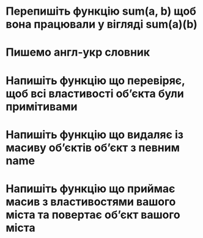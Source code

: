 # Перепишіть функцію sum(a, b) щоб вона працювали у вігляді sum(a)(b)

# Пишемо англ-укр словник
# Напишіть функцію що перевіряє, щоб всі властивості обʼєкта були примітивами
# Напишіть функцію що видаляє із масиву обʼєктів обʼєкт з певним name
<!-- [
{
  name: "asdfghjk",
  age: 30
},
{
  name: "qwerty",
  age: 21
},
{
  name: "zxcvbnm",
  age: 19
}
] -->

# Напишіть функцію що приймає масив з властивостями вашого міста та повертає обʼєкт вашого міста
<!-- ['name', 'area', 'population', 'main street', 'mayor's name'] -->
<!-- 252,8 -->
